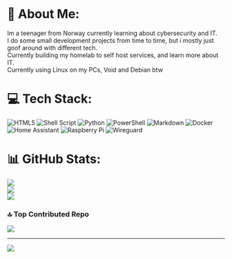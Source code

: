 # 💫 About Me:
Im a teenager from Norway currently learning about cybersecurity and IT.<br>I do some small development projects from time to time, but i mostly just goof around with different tech.<br>Currently building my homelab to self host services, and learn more about IT.<br>Currently using Linux on my PCs, Void and Debian btw


# 💻 Tech Stack:
![HTML5](https://img.shields.io/badge/html5-%23E34F26.svg?style=for-the-badge&logo=html5&logoColor=white) ![Shell Script](https://img.shields.io/badge/shell_script-%23121011.svg?style=for-the-badge&logo=gnu-bash&logoColor=white) ![Python](https://img.shields.io/badge/python-3670A0?style=for-the-badge&logo=python&logoColor=ffdd54) ![PowerShell](https://img.shields.io/badge/PowerShell-%235391FE.svg?style=for-the-badge&logo=powershell&logoColor=white) ![Markdown](https://img.shields.io/badge/markdown-%23000000.svg?style=for-the-badge&logo=markdown&logoColor=white) ![Docker](https://img.shields.io/badge/docker-%230db7ed.svg?style=for-the-badge&logo=docker&logoColor=white) ![Home Assistant](https://img.shields.io/badge/home%20assistant-%2341BDF5.svg?style=for-the-badge&logo=home-assistant&logoColor=white) ![Raspberry Pi](https://img.shields.io/badge/-RaspberryPi-C51A4A?style=for-the-badge&logo=Raspberry-Pi) ![Wireguard](https://img.shields.io/badge/wireguard-%2388171A.svg?style=for-the-badge&logo=wireguard&logoColor=white)
# 📊 GitHub Stats:
![](https://github-readme-stats.vercel.app/api?username=simen64&theme=dark&hide_border=false&include_all_commits=false&count_private=false)<br/>
![](https://github-readme-streak-stats.herokuapp.com/?user=simen64&theme=dark&hide_border=false)<br/>
![](https://github-readme-stats.vercel.app/api/top-langs/?username=simen64&theme=dark&hide_border=false&include_all_commits=false&count_private=false&layout=compact)

### 🔝 Top Contributed Repo
![](https://github-contributor-stats.vercel.app/api?username=simen64&limit=5&theme=dark&combine_all_yearly_contributions=true)

---
[![](https://visitcount.itsvg.in/api?id=simen64&icon=0&color=0)](https://visitcount.itsvg.in)

<!-- Proudly created with GPRM ( https://gprm.itsvg.in ) -->
